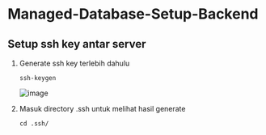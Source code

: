 # Managed-Database-Setup-Backend

## Setup ssh key antar server

1. Generate ssh key terlebih dahulu
  
       ssh-keygen
      
   ![image](https://user-images.githubusercontent.com/40049149/188897431-4bd93e25-0b7e-4233-9df5-a5866c877142.png)

2. Masuk directory .ssh untuk melihat hasil generate

       cd .ssh/
       






























